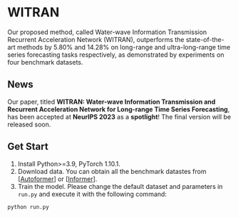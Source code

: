 # WITRAN

Our proposed method, called Water-wave Information Transmission Recurrent Acceleration Network (WITRAN), outperforms the state-of-the-art methods by 5.80% and 14.28% on long-range and ultra-long-range time series forecasting tasks respectively, as demonstrated by experiments on four benchmark datasets.

## News

Our paper, titled **WITRAN: Water-wave Information Transmission and Recurrent Acceleration Network for Long-range Time Series Forecasting**, has been accepted at **NeurIPS 2023** as a **spotlight**! The final version will be released soon.

## Get Start

1. Install Python>=3.9, PyTorch 1.10.1.
2. Download data. You can obtain all the benchmark datastes from [[Autoformer](https://github.com/thuml/Autoformer)] or [[Informer](https://github.com/zhouhaoyi/Informer2020)].
3. Train the model. Please change the default dataset and parameters in `run.py` and execute it with the following command:

```bash
python run.py
```

